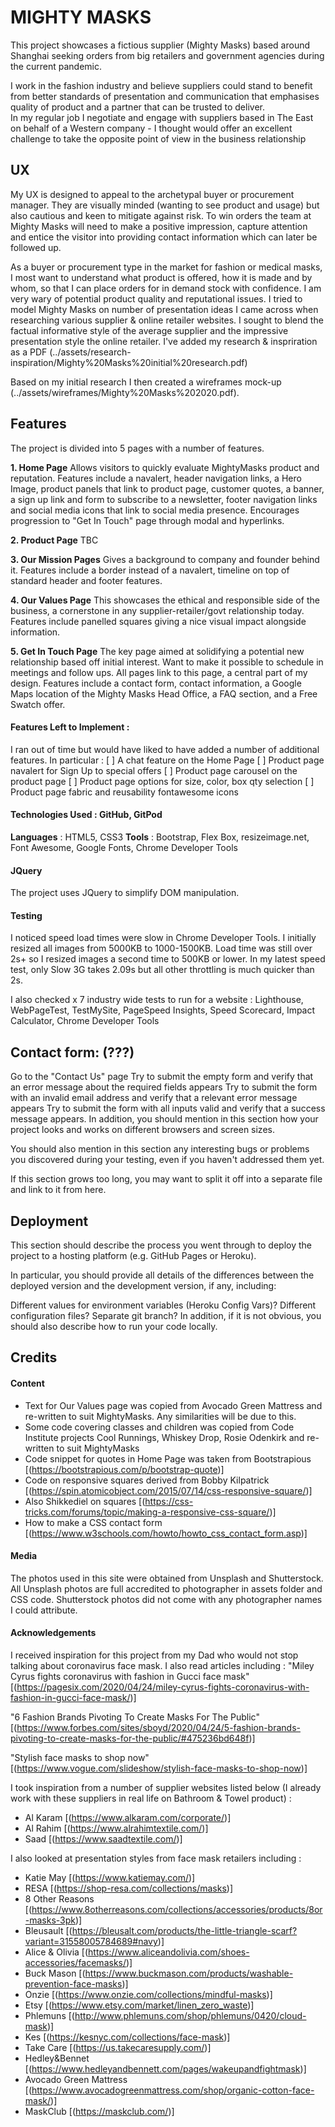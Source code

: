 # MIGHTY MASKS #
This project showcases a fictious supplier (Mighty Masks) based around Shanghai seeking orders from big retailers and government agencies during the current pandemic.

I work in the fashion industry and believe suppliers could stand to benefit from better standards of presentation and communication that emphasises quality of product and a partner that can be trusted to deliver.  
In my regular job I negotiate and engage with suppliers based in The East on behalf of a Western company - I thought would offer an excellent challenge to take the opposite point of view in the business relationship

## UX ##
My UX is designed to appeal to the archetypal buyer or procurement manager. They are visually minded (wanting to see product and usage) but also cautious and keen to mitigate against risk. To win orders the team at Mighty Masks will need to make a positive impression, capture attention and entice the visitor into providing contact information which can later be followed up.

As a buyer or procurement type in the market for fashion or medical masks, I most want to understand what product is offered, how it is made and by whom, so that I can place orders for in demand stock with confidence. I am very wary of potential product quality and reputational issues.
I tried to model Mighty Masks on number of presentation ideas I came across when researching various supplier & online retailer websites. I sought to blend the factual informative style of the average supplier and the impressive presentation style the online retailer.
I've added my research & inspriration as a PDF (../assets/research-inspiration/Mighty%20Masks%20initial%20research.pdf)

Based on my initial research I then created a wireframes mock-up (../assets/wireframes/Mighty%20Masks%202020.pdf). 

## Features ##
The project is divided into 5 pages with a number of features.

**1. Home Page**
Allows visitors to quickly evaluate MightyMasks product and reputation. 
Features include a navalert, header navigation links, a Hero Image, product panels that link to product page, customer quotes, a banner, a sign up link and form to subscribe to a newsletter, footer navigation links and social media icons that link to social media presence. 
Encourages progression to "Get In Touch" page through modal and hyperlinks.

**2. Product Page**
TBC

**3. Our Mission Pages**
Gives a background to company and founder behind it. 
Features include a border instead of a navalert, timeline on top of standard header and footer features.

**4. Our Values Page**
This showcases the ethical and responsible side of the business, a cornerstone in any supplier-retailer/govt relationship today. 
Features include panelled squares giving a nice visual impact alongside information.

**5. Get In Touch Page**
The key page aimed at solidifying a potential new relationship based off initial interest. Want to make it possible to schedule in meetings and follow ups.
All pages link to this page, a central part of my design.
Features include a contact form, contact information, a Google Maps location of the Mighty Masks Head Office, a FAQ section, and a Free Swatch offer.

#### Features Left to Implement : ####
I ran out of time but would have liked to have added a number of additional features. In particular :
[ ] A chat feature on the Home Page
[ ] Product page navalert for Sign Up to special offers
[ ] Product page carousel on the product page 
[ ] Product page options for size, color, box qty selection
[ ] Product page fabric and reusability fontawesome icons

#### Technologies Used : GitHub, GitPod ####
**Languages** : HTML5, CSS3
**Tools** : Bootstrap, Flex Box, resizeimage.net, Font Awesome, Google Fonts, Chrome Developer Tools

#### JQuery ####
The project uses JQuery to simplify DOM manipulation.

#### Testing ####
I noticed speed load times were slow in Chrome Developer Tools. I initially resized all images from 5000KB to 1000-1500KB. 
Load time was still over 2s+ so I resized images a second time to 500KB or lower.
In my latest speed test, only Slow 3G takes 2.09s but all other throttling is much quicker than 2s. 

I also checked x 7 industry wide tests to run for a website : Lighthouse, WebPageTest, TestMySite, PageSpeed Insights, Speed Scorecard, Impact Calculator, Chrome Developer Tools


## Contact form: (???) ##
Go to the "Contact Us" page
Try to submit the empty form and verify that an error message about the required fields appears
Try to submit the form with an invalid email address and verify that a relevant error message appears
Try to submit the form with all inputs valid and verify that a success message appears.
In addition, you should mention in this section how your project looks and works on different browsers and screen sizes.

You should also mention in this section any interesting bugs or problems you discovered during your testing, even if you haven't addressed them yet.

If this section grows too long, you may want to split it off into a separate file and link to it from here.

## Deployment ##
This section should describe the process you went through to deploy the project to a hosting platform (e.g. GitHub Pages or Heroku).

In particular, you should provide all details of the differences between the deployed version and the development version, if any, including:

Different values for environment variables (Heroku Config Vars)?
Different configuration files?
Separate git branch?
In addition, if it is not obvious, you should also describe how to run your code locally.

## Credits ##
#### Content ####
- Text for Our Values page was copied from Avocado Green Mattress and re-written to suit MightyMasks. Any similarities will be due to this.
- Some code covering classes and children was copied from Code Institute projects Cool Runnings, Whiskey Drop, Rosie Odenkirk and re-written to suit MightyMasks
- Code snippet for quotes in Home Page was taken from Bootstrapious [(https://bootstrapious.com/p/bootstrap-quote)]
- Code on responsive squares derived from Bobby Kilpatrick [(https://spin.atomicobject.com/2015/07/14/css-responsive-square/)] 
- Also Shikkediel on squares [(https://css-tricks.com/forums/topic/making-a-responsive-css-square/)]
- How to make a CSS contact form [(https://www.w3schools.com/howto/howto_css_contact_form.asp)]

#### Media ####
The photos used in this site were obtained from Unsplash and Shutterstock. 
All Unsplash photos are full accredited to photographer in assets folder and CSS code.
Shutterstock photos did not come with any photographer names I could attribute. 

#### Acknowledgements ####
I received inspiration for this project from my Dad who would not stop talking about coronavirus face mask. I also read articles including :
"Miley Cyrus fights coronavirus with fashion in Gucci face mask"
[(https://pagesix.com/2020/04/24/miley-cyrus-fights-coronavirus-with-fashion-in-gucci-face-mask/)]

"6 Fashion Brands Pivoting To Create Masks For The Public"
[(https://www.forbes.com/sites/sboyd/2020/04/24/5-fashion-brands-pivoting-to-create-masks-for-the-public/#475236bd648f)]

"Stylish face masks to shop now"
[(https://www.vogue.com/slideshow/stylish-face-masks-to-shop-now)]

I took inspiration from a number of supplier websites listed below (I already work with these suppliers in real life on Bathroom & Towel product) :
- Al Karam [(https://www.alkaram.com/corporate/)]
- Al Rahim [(https://www.alrahimtextile.com/)]
- Saad [(https://www.saadtextile.com/)]

I also looked at presentation styles from face mask retailers including :
- Katie May [(https://www.katiemay.com/)]
- RESA [(https://shop-resa.com/collections/masks)]
- 8 Other Reasons [(https://www.8otherreasons.com/collections/accessories/products/8or-masks-3pk)]
- Bleusault [(https://bleusalt.com/products/the-little-triangle-scarf?variant=31558005784689#navy)]
- Alice & Olivia [(https://www.aliceandolivia.com/shoes-accessories/facemasks/)]
- Buck Mason [(https://www.buckmason.com/products/washable-prevention-face-masks)]
- Onzie [(https://www.onzie.com/collections/mindful-masks)]
- Etsy [(https://www.etsy.com/market/linen_zero_waste)]
- Phlemuns [(http://www.phlemuns.com/shop/phlemuns/0420/cloud-mask)]
- Kes [(https://kesnyc.com/collections/face-mask)]
- Take Care [(https://us.takecaresupply.com/)]
- Hedley&Bennet [(https://www.hedleyandbennett.com/pages/wakeupandfightmask)]
- Avocado Green Mattress [(https://www.avocadogreenmattress.com/shop/organic-cotton-face-mask/)]
- MaskClub [(https://maskclub.com/)]






